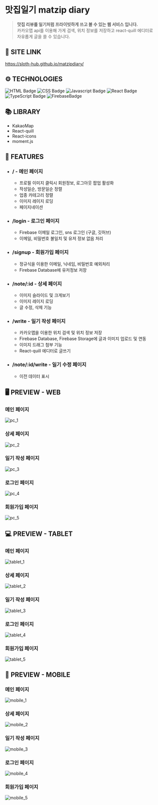 # 맛집일기 matzip diary

> **맛집 리뷰를 일기처럼 프라이빗하게 쓰고 볼 수 있는 웹 서비스 입니다.** <br>
카카오맵 api를 이용해 가게 검색, 위치 정보를 저장하고 react-quill 에디터로 자유롭게 글을 쓸 수 있습니다.

## 🔗 **SITE LINK**
https://sloth-hub.github.io/matzipdiary/

## ⚙ TECHNOLOGIES

![HTML Badge](https://img.shields.io/badge/html5-E34F26?style=for-the-badge&logo=html5&logoColor=white)
![CSS Badge](https://img.shields.io/badge/css3-1572B6?style=for-the-badge&logo=css3&logoColor=white)
![Javascript Badge](https://img.shields.io/badge/javascript-F7DF1E?style=for-the-badge&logo=javascript&logoColor=black)
![React Badge](https://img.shields.io/badge/react-61DAFB?style=for-the-badge&logo=react&logoColor=black)
![TypeScript Badge](https://img.shields.io/badge/typescript-3178C6?style=for-the-badge&logo=typescript&logoColor=black)
![FirebaseBadge](https://img.shields.io/badge/firebase-FFCA28?style=for-the-badge&logo=firebase&logoColor=white)

## 📚 LIBRARY
- KakaoMap
- React-quill
- React-icons
- moment.js

## 📄 **FEATURES**

- ### / - 메인 페이지
    - 프로필 이미지 클릭시 회원정보, 로그아웃 팝업 활성화
    - 작성일순, 방문일순 정렬
    - 업종 카테고리 정렬
    - 이미지 레이지 로딩
    - 페이지네이션

- ### /login - 로그인 페이지
  - Firebase 이메일 로그인, sns 로그인 (구글, 깃허브)
  - 이메일, 비밀번호 불일치 및 유저 정보 없음 처리

- ### /signup - 회원가입 페이지
  - 정규식을 이용한 이메일, 닉네임, 비밀번호 예외처리
  - Firebase Database에 유저정보 저장

- ### /note/:id - 상세 페이지
  - 이미지 슬라이드 및 크게보기
  - 이미지 레이지 로딩
  - 글 수정, 삭제 기능

- ### /write - 일기 작성 페이지
  - 카카오맵을 이용한 위치 검색 및 위치 정보 저장
  - Firebase Database, Firebase Storage에 글과 이미지 업로드 및 연동
  - 이미지 드래그 첨부 기능
  - React-quill 에디터로 글쓰기

- ### /note/:id/write - 일기 수정 페이지
  - 이전 데이터 표시

## 🖥 PREVIEW - **WEB**
### 메인 페이지
![pc_1](https://github.com/sloth-hub/matzipdiary/assets/53851248/43d3eb47-dd96-493a-8115-7697b3d653ed)
### 상세 페이지
![pc_2](https://github.com/sloth-hub/matzipdiary/assets/53851248/d1e202be-cb1c-4898-b20c-618c76d71580)
### 일기 작성 페이지
![pc_3](https://github.com/sloth-hub/matzipdiary/assets/53851248/0e190183-bcf0-4bb6-bcb2-e1995eb1555a)
### 로그인 페이지
![pc_4](https://github.com/sloth-hub/matzipdiary/assets/53851248/f63ba963-5440-4f6f-989f-cd38b8ef8438)
### 회원가입 페이지
![pc_5](https://github.com/sloth-hub/matzipdiary/assets/53851248/dfe2337c-55d5-452d-b032-6d85c8ef88c5)

## 💻 PREVIEW - **TABLET**
### 메인 페이지
![tablet_1](https://github.com/sloth-hub/matzipdiary/assets/53851248/3b1d7cb4-67e7-4558-9cad-a9483cd55961)
### 상세 페이지
![tablet_2](https://github.com/sloth-hub/matzipdiary/assets/53851248/d8ba2a7b-630e-42cb-b1fe-2dac70356b3b)
### 일기 작성 페이지
![tablet_3](https://github.com/sloth-hub/matzipdiary/assets/53851248/e94e6e6f-d2ff-4566-9b65-41747ff507c8)
### 로그인 페이지
![tablet_4](https://github.com/sloth-hub/matzipdiary/assets/53851248/8c71d06a-217b-4f2b-945b-ce073cca9837)
### 회원가입 페이지
![tablet_5](https://github.com/sloth-hub/matzipdiary/assets/53851248/1ecf4499-6e6e-4125-bd93-2d6d6d919fb9)

## 📱 PREVIEW - **MOBILE**
### 메인 페이지
![mobile_1](https://github.com/sloth-hub/matzipdiary/assets/53851248/9b24bd6d-cb5f-4d6a-9481-fa646eaa8b41)
### 상세 페이지
![mobile_2](https://github.com/sloth-hub/matzipdiary/assets/53851248/876a1a65-f9b9-404f-ae25-2beb665d7f08)
### 일기 작성 페이지
![mobile_3](https://github.com/sloth-hub/matzipdiary/assets/53851248/760fa4d1-86e0-4b61-a565-cc14c87a9ea9)
### 로그인 페이지
![mobile_4](https://github.com/sloth-hub/matzipdiary/assets/53851248/7317523e-61db-455c-a69b-c6149a5ffef9)
### 회원가입 페이지
![mobile_5](https://github.com/sloth-hub/matzipdiary/assets/53851248/65408196-ad0c-42e9-aaf6-151da27a5ae5)